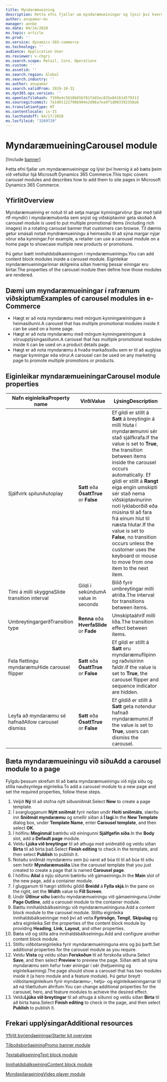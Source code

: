 ```yaml
---
title: Myndaræmueining
description: Þetta efni fjallar um myndaræmueiningar og lýsir því hvernig á að bæta þeim við vefsíður hjá Microsoft Dynamics 365 Commerce.
author: anupamar-ms
manager: annbe
ms.date: 04/14/2020
ms.topic: article
ms.prod: ''
ms.service: dynamics-365-commerce
ms.technology: ''
audience: Application User
ms.reviewer: v-chgri
ms.search.scope: Retail, Core, Operations
ms.custom: ''
ms.assetid: ''
ms.search.region: Global
ms.search.industry: ''
ms.author: anupamar
ms.search.validFrom: 2019-10-31
ms.dyn365.ops.version: ''
ms.openlocfilehash: f399e4c5618b65b781fdd3ec835e841614579313
ms.sourcegitcommit: 7a1d01122790b904e2d96a7ea9f1d003392358a6
ms.translationtype: HT
ms.contentlocale: is-IS
ms.lasthandoff: 04/17/2020
ms.locfileid: "3269729"
---
```

# <a name="carousel-module"></a><span data-ttu-id="36bb6-103">Myndaræmueining</span><span class="sxs-lookup"><span data-stu-id="36bb6-103">Carousel module</span></span>


[!include [banner](includes/banner.md)]

<span data-ttu-id="36bb6-104">Þetta efni fjallar um myndaræmueiningar og lýsir því hvernig á að bæta þeim við vefsíður hjá Microsoft Dynamics 365 Commerce.</span><span class="sxs-lookup"><span data-stu-id="36bb6-104">This topic covers carousel modules and describes how to add them to site pages in Microsoft Dynamics 365 Commerce.</span></span>

## <a name="overview"></a><span data-ttu-id="36bb6-105">Yfirlit</span><span class="sxs-lookup"><span data-stu-id="36bb6-105">Overview</span></span>

<span data-ttu-id="36bb6-106">Myndaræmueining er notuð til að setja margar kynningarvörur (þar með talið rtf-myndir) í myndaræmuborða sem snýst og viðskiptavinir geta skoðað.</span><span class="sxs-lookup"><span data-stu-id="36bb6-106">A carousel module is used to put multiple promotional items (including rich images) in a rotating carousel banner that customers can browse.</span></span> <span data-ttu-id="36bb6-107">Til dæmis getur smásali notað myndræmueiningu á heimasíðu til að sýna margar nýjar vörur eða kynningar.</span><span class="sxs-lookup"><span data-stu-id="36bb6-107">For example, a retailer can use a carousel module on a home page to showcase multiple new products or promotions.</span></span>

<span data-ttu-id="36bb6-108">Þú getur bætt innihaldsbálkaeiningum í myndaræmueiningu.</span><span class="sxs-lookup"><span data-stu-id="36bb6-108">You can add content block modules inside a carousel module.</span></span> <span data-ttu-id="36bb6-109">Eiginleikar myndaræmueiningarinnar skilgreina síðan hvernig þessar einingar eru birtar.</span><span class="sxs-lookup"><span data-stu-id="36bb6-109">The properties of the carousel module then define how those modules are rendered.</span></span>

## <a name="examples-of-carousel-modules-in-e-commerce"></a><span data-ttu-id="36bb6-110">Dæmi um myndaræmueiningar í rafrænum viðskiptum</span><span class="sxs-lookup"><span data-stu-id="36bb6-110">Examples of carousel modules in e-Commerce</span></span>

- <span data-ttu-id="36bb6-111">Hægt er að nota myndaræmu með mörgum kynningareiningum á heimasíðunni.</span><span class="sxs-lookup"><span data-stu-id="36bb6-111">A carousel that has multiple promotional modules inside it can be used on a home page.</span></span>
- <span data-ttu-id="36bb6-112">Hægt er að nota myndaræmu með mörgum kynningareiningum á vöruupplýsingasíðunni.</span><span class="sxs-lookup"><span data-stu-id="36bb6-112">A carousel that has multiple promotional modules inside it can be used on a product details page.</span></span>
- <span data-ttu-id="36bb6-113">Hægt er að nota myndaræmu á hvaða markaðssíðu sem er til að auglýsa margar kynningar eða vörur.</span><span class="sxs-lookup"><span data-stu-id="36bb6-113">A carousel can be used on any marketing page to promote multiple promotions or products.</span></span>

## <a name="carousel-module-properties"></a><span data-ttu-id="36bb6-114">Eiginleikar myndaræmueiningar</span><span class="sxs-lookup"><span data-stu-id="36bb6-114">Carousel module properties</span></span>

| <span data-ttu-id="36bb6-115">Nafn eiginleika</span><span class="sxs-lookup"><span data-stu-id="36bb6-115">Property name</span></span>             | <span data-ttu-id="36bb6-116">Virði</span><span class="sxs-lookup"><span data-stu-id="36bb6-116">Value</span></span>                 | <span data-ttu-id="36bb6-117">Lýsing</span><span class="sxs-lookup"><span data-stu-id="36bb6-117">Description</span></span> |
|---------------------------|-----------------------|-------------|
| <span data-ttu-id="36bb6-118">Sjálfvirk spilun</span><span class="sxs-lookup"><span data-stu-id="36bb6-118">Autoplay</span></span>                  | <span data-ttu-id="36bb6-119">**Satt** eða **Ósatt**</span><span class="sxs-lookup"><span data-stu-id="36bb6-119">**True** or **False**</span></span> | <span data-ttu-id="36bb6-120">Ef gildi er stillt á **Satt** á breytingin á milli hluta í myndaræmunni sér stað sjálfkrafa.</span><span class="sxs-lookup"><span data-stu-id="36bb6-120">If the value is set to **True**, the transition between items inside the carousel occurs automatically.</span></span> <span data-ttu-id="36bb6-121">Ef gildi er stillt á **Rangt** eiga engin umskipti sér stað nema viðskiptavinurinn noti lyklaborðið eða músina til að fara frá einum hlut til næsta hlutar.</span><span class="sxs-lookup"><span data-stu-id="36bb6-121">If the value is set to **False**, no transition occurs unless the customer uses the keyboard or mouse to move from one item to the next item.</span></span> |
| <span data-ttu-id="36bb6-122">Tími á milli skyggna</span><span class="sxs-lookup"><span data-stu-id="36bb6-122">Slide transition interval</span></span> | <span data-ttu-id="36bb6-123">Gildi í sekúndum</span><span class="sxs-lookup"><span data-stu-id="36bb6-123">A value in seconds</span></span>    | <span data-ttu-id="36bb6-124">Bilið fyrir umbreytingar milli atriða.</span><span class="sxs-lookup"><span data-stu-id="36bb6-124">The interval for transitions between items.</span></span> |
| <span data-ttu-id="36bb6-125">Umbreytingargerð</span><span class="sxs-lookup"><span data-stu-id="36bb6-125">Transition type</span></span>           | <span data-ttu-id="36bb6-126">**Renna** eða **Hverfa**</span><span class="sxs-lookup"><span data-stu-id="36bb6-126">**Slide** or **Fade**</span></span> | <span data-ttu-id="36bb6-127">Umskiptaáhrif milli liða.</span><span class="sxs-lookup"><span data-stu-id="36bb6-127">The transition effect between items.</span></span> |
| <span data-ttu-id="36bb6-128">Fela flettingu myndaræmu</span><span class="sxs-lookup"><span data-stu-id="36bb6-128">Hide carousel flipper</span></span>     | <span data-ttu-id="36bb6-129">**Satt** eða **Ósatt**</span><span class="sxs-lookup"><span data-stu-id="36bb6-129">**True** or **False**</span></span> | <span data-ttu-id="36bb6-130">Ef gildi er stillt á **Satt** eru myndaræmuflipinn og raðvísirinn faldir.</span><span class="sxs-lookup"><span data-stu-id="36bb6-130">If the value is set to **True**, the carousel flipper and sequence indicator are hidden.</span></span> |
| <span data-ttu-id="36bb6-131">Leyfa að myndaræmu sé hafnað</span><span class="sxs-lookup"><span data-stu-id="36bb6-131">Allow carousel dismiss</span></span>    | <span data-ttu-id="36bb6-132">**Satt** eða **Ósatt**</span><span class="sxs-lookup"><span data-stu-id="36bb6-132">**True** or **False**</span></span> | <span data-ttu-id="36bb6-133">Ef gildið er stillt á **Satt** geta notendur hafnað myndaræmunni.</span><span class="sxs-lookup"><span data-stu-id="36bb6-133">If the value is set to **True**, users can dismiss the carousel.</span></span> |

## <a name="add-a-carousel-module-to-a-page"></a><span data-ttu-id="36bb6-134">Bæta myndaræmueiningu við síðu</span><span class="sxs-lookup"><span data-stu-id="36bb6-134">Add a carousel module to a page</span></span>

<span data-ttu-id="36bb6-135">Fylgdu þessum skrefum til að bæta myndaræmueiningu við nýja síðu og stilla nauðsynlega eiginleika.</span><span class="sxs-lookup"><span data-stu-id="36bb6-135">To add a carousel module to a new page and set the required properties, follow these steps.</span></span>

1. <span data-ttu-id="36bb6-136">Veljið **Ný** til að stofna nýtt síðusniðmát.</span><span class="sxs-lookup"><span data-stu-id="36bb6-136">Select **New** to create a page template.</span></span>
1. <span data-ttu-id="36bb6-137">Í svarglugganum **Nýtt sniðmát** fyrir neðan undir **Heiti sniðmáts**, slærðu inn **Sniðmát myndaræmu** og smellir síðan á **Í lagi**.</span><span class="sxs-lookup"><span data-stu-id="36bb6-137">In the **New Template** dialog box, under **Template Name**, enter **Carousel template**, and then select **OK**.</span></span>
1. <span data-ttu-id="36bb6-138">Í hólfinu **Meginmál** bætirðu við einingunni **Sjálfgefin síða**.</span><span class="sxs-lookup"><span data-stu-id="36bb6-138">In the **Body** slot, add a **Default page** module.</span></span>
1. <span data-ttu-id="36bb6-139">Veldu **Ljúka við breytingar** til að athuga með sniðmátið og veldu síðan **Birta** til að birta það.</span><span class="sxs-lookup"><span data-stu-id="36bb6-139">Select **Finish editing** to check in the template, and then select **Publish** to publish it.</span></span>  
1. <span data-ttu-id="36bb6-140">Notaðu sniðmát myndaræmu sem þú varst að búa til til að búa til síðu sem heitir **Myndaræmusíða**.</span><span class="sxs-lookup"><span data-stu-id="36bb6-140">Use the carousel template that you just created to create a page that is named **Carousel page**.</span></span>
1. <span data-ttu-id="36bb6-141">Í hólfinu **Aðal** á nýju síðunni bætirðu við gámaeiningu.</span><span class="sxs-lookup"><span data-stu-id="36bb6-141">In the **Main** slot of the new page, add a container module.</span></span> 
1. <span data-ttu-id="36bb6-142">Í glugganum til hægri stillirðu gildið **Breidd** á **Fylla skjá**.</span><span class="sxs-lookup"><span data-stu-id="36bb6-142">In the pane on the right, set the **Width** value to **Fill Screen**.</span></span>
1. <span data-ttu-id="36bb6-143">Undir **Útlínur síðu** bæirðu myndaræmueiningu við gámaeininguna.</span><span class="sxs-lookup"><span data-stu-id="36bb6-143">Under **Page Outline**, add a carousel module to the container module.</span></span>
1. <span data-ttu-id="36bb6-144">Bættu innihaldsbálkseiningu við myndaræmueininguna.</span><span class="sxs-lookup"><span data-stu-id="36bb6-144">Add a content block module to the carousel module.</span></span> <span data-ttu-id="36bb6-145">Stilltu eiginleika innihaldsbálkseiningar með því að veita **Fyrirsögn**, **Tengil**, **Skipulag** og aðra eiginleika.</span><span class="sxs-lookup"><span data-stu-id="36bb6-145">Set the properties of the content block module by providing **Heading**, **Link**, **Layout**, and other properties.</span></span>
1. <span data-ttu-id="36bb6-146">Bæta við og stilla aðra innihaldsbálkseiningu.</span><span class="sxs-lookup"><span data-stu-id="36bb6-146">Add and configure another content block module.</span></span>
1. <span data-ttu-id="36bb6-147">Stilltu viðbótareiginleika fyrir myndaræmueininguna eins og þú þarft.</span><span class="sxs-lookup"><span data-stu-id="36bb6-147">Set additional properties for the carousel module as you require.</span></span>
1. <span data-ttu-id="36bb6-148">Veldu **Vista** og veldu síðan **Forskoðun** til að forskoða síðuna.</span><span class="sxs-lookup"><span data-stu-id="36bb6-148">Select **Save**, and then select **Preview** to preview the page.</span></span> <span data-ttu-id="36bb6-149">Síðan ætti að sýna myndaræmu sem hefur tvær einingar í sér (hetjueining og eiginleikaeining).</span><span class="sxs-lookup"><span data-stu-id="36bb6-149">The page should show a carousel that has two modules inside it (a hero module and a feature module).</span></span> <span data-ttu-id="36bb6-150">Þú getur breytt viðbótareiginleikum fyrir myndaræmu-, hetju- og eiginleikaeiningarnar til að ná tilætluðum áhrifum.</span><span class="sxs-lookup"><span data-stu-id="36bb6-150">You can change additional properties for the carousel, hero, and feature modules to achieve the desired effect.</span></span>
1. <span data-ttu-id="36bb6-151">Veldu**Ljúka við breytingar** til að athuga á síðunni og veldu síðan **Birta** til að birta hana.</span><span class="sxs-lookup"><span data-stu-id="36bb6-151">Select **Finish editing** to check in the page, and then select **Publish** to publish it.</span></span>

## <a name="additional-resources"></a><span data-ttu-id="36bb6-152">Frekari upplýsingar</span><span class="sxs-lookup"><span data-stu-id="36bb6-152">Additional resources</span></span>

[<span data-ttu-id="36bb6-153">Yfirlit byrjendaeiningar</span><span class="sxs-lookup"><span data-stu-id="36bb6-153">Starter kit overview</span></span>](starter-kit-overview.md)

[<span data-ttu-id="36bb6-154">Tilboðsborðaeining</span><span class="sxs-lookup"><span data-stu-id="36bb6-154">Promo banner module</span></span>](add-alert.md)

[<span data-ttu-id="36bb6-155">Textabálkseining</span><span class="sxs-lookup"><span data-stu-id="36bb6-155">Text block module</span></span>](add-content-rich-block.md)

[<span data-ttu-id="36bb6-156">Innihaldsbálkseining</span><span class="sxs-lookup"><span data-stu-id="36bb6-156">Content block module</span></span>](add-hero-module.md)

[<span data-ttu-id="36bb6-157">Myndspilaraeining</span><span class="sxs-lookup"><span data-stu-id="36bb6-157">Video player module</span></span>](add-video-player.md)
